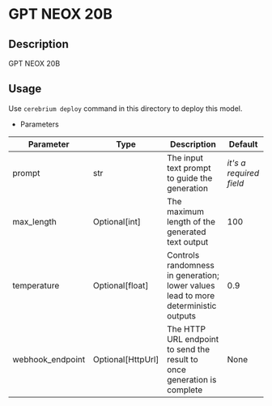 # GPT NEOX 20B

## Description

GPT NEOX 20B

## Usage

Use `cerebrium deploy` command in this directory to deploy this model.

- Parameters

| Parameter        | Type              | Description                                                                        | Default                 |
|------------------|-------------------|------------------------------------------------------------------------------------|-------------------------|
| prompt           | str               | The input text prompt to guide the generation                                      | *it's a required field* |
| max_length       | Optional[int]     | The maximum length of the generated text output                                    | 100                     |
| temperature      | Optional[float]   | Controls randomness in generation; lower values lead to more deterministic outputs | 0.9                     |
| webhook_endpoint | Optional[HttpUrl] | The HTTP URL endpoint to send the result to once generation is complete            | None                    |